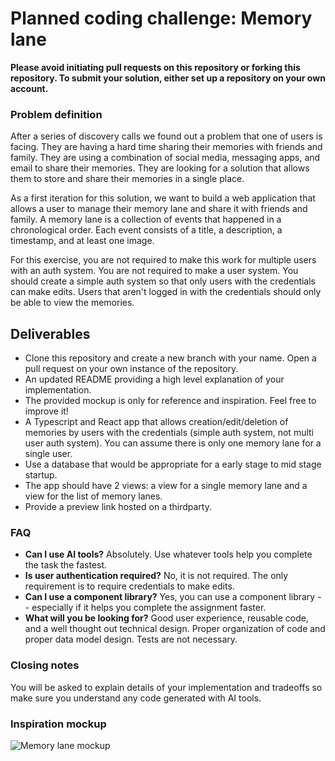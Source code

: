 # Planned coding challenge: Memory lane

**Please avoid initiating pull requests on this repository or forking this repository. To submit your solution, either set up a repository on your own account.**

### Problem definition

After a series of discovery calls we found out a problem that one of users is facing. They are having a hard time sharing their memories with friends and family. They are using a combination of social media, messaging apps, and email to share their memories. They are looking for a solution that allows them to store and share their memories in a single place.

As a first iteration for this solution, we want to build a web application that allows a user to manage their memory lane and share it with friends and family. A memory lane is a collection of events that happened in a chronological order. Each event consists of a title, a description, a timestamp, and at least one image.

For this exercise, you are not required to make this work for multiple users with an auth system. You are not required to make a user system. You should create a simple auth system so that only users with the credentials can make edits. Users that aren't logged in with the credentials should only be able to view the memories.

## Deliverables

- Clone this repository and create a new branch with your name. Open a pull request on your own instance of the repository.
- An updated README providing a high level explanation of your implementation.
- The provided mockup is only for reference and inspiration. Feel free to improve it!
- A Typescript and React app that allows creation/edit/deletion of memories by users with the credentials (simple auth system, not multi user auth system). You can assume there is only one memory lane for a single user.
- Use a database that would be appropriate for a early stage to mid stage startup.
- The app should have 2 views: a view for a single memory lane and a view for the list of memory lanes.
- Provide a preview link hosted on a thirdparty.

### FAQ

- **Can I use AI tools?** Absolutely. Use whatever tools help you complete the task the fastest.
- **Is user authentication required?** No, it is not required. The only requirement is to require credentials to make edits.
- **Can I use a component library?** Yes, you can use a component library -- especially if it helps you complete the assignment faster.
- **What will you be looking for?** Good user experience, reusable code, and a well thought out technical design. Proper organization of code and proper data model design. Tests are not necessary.

### Closing notes

You will be asked to explain details of your implementation and tradeoffs so make sure you understand any code generated with AI tools.

### Inspiration mockup

![Memory lane mockup](./memory_lane.png)
